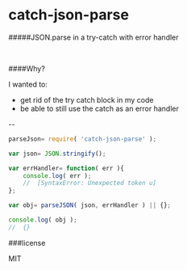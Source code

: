 # catch-json-parse

#####JSON.parse in a try-catch with error handler

<br/>

####Why?

I wanted to:

- get rid of the try catch block in my code
- be able to still use the catch as an error handler 

--

```javascript
parseJson= require( 'catch-json-parse' );

var json= JSON.stringify();

var errHandler= function( err ){
	console.log( err );
	//	[SyntaxError: Unexpected token u]
};

var obj= parseJSON( json, errHandler ) || {};

console.log( obj );
//	{}
```

###license

MIT